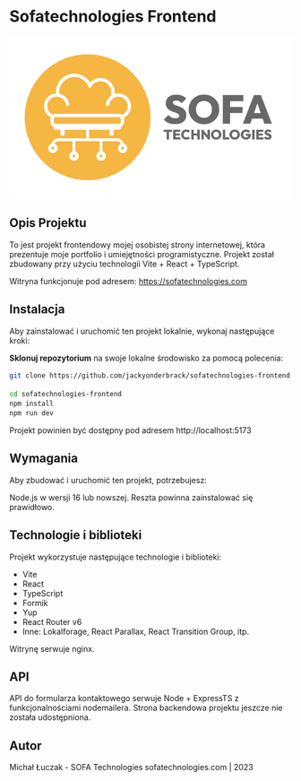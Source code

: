 # Sofatechnologies Frontend

![Logo Sofatechnologies](/src/assets/sofatechnologies-logo-email.png)

## Opis Projektu

To jest projekt frontendowy mojej osobistej strony internetowej, która prezentuje moje portfolio i umiejętności programistyczne. Projekt został zbudowany przy użyciu technologii Vite + React + TypeScript.

Witryna funkcjonuje pod adresem:
https://sofatechnologies.com

## Instalacja

Aby zainstalować i uruchomić ten projekt lokalnie, wykonaj następujące kroki:

**Sklonuj repozytorium** na swoje lokalne środowisko za pomocą polecenia:

```bash
git clone https://github.com/jackyonderbrack/sofatechnologies-frontend.git

cd sofatechnologies-frontend
npm install
npm run dev
```

Projekt powinien być dostępny pod adresem http://localhost:5173

## Wymagania

Aby zbudować i uruchomić ten projekt, potrzebujesz:

Node.js w wersji 16 lub nowszej. Reszta powinna zainstalować się prawidłowo.

## Technologie i biblioteki

Projekt wykorzystuje następujące technologie i biblioteki:

- Vite
- React
- TypeScript
- Formik
- Yup
- React Router v6
- Inne: Lokalforage, React Parallax, React Transition Group, itp.

Witrynę serwuje nginx.

## API

API do formularza kontaktowego serwuje Node + ExpressTS z funkcjonalnościami nodemailera.
Strona backendowa projektu jeszcze nie została udostępniona.

## Autor

Michał Łuczak - SOFA Technologies
sofatechnologies.com | 2023

